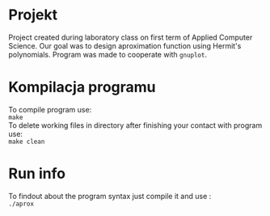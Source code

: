 # Projekt
Project created during laboratory class on first term of Applied Computer Science. Our goal was to design aproximation function using Hermit's polynomials. Program was made to cooperate with `gnuplot`.
# Kompilacja programu
To compile program use:\
```make```\
To delete working files in directory after finishing your contact with program use:\
```make clean```
# Run info
To findout about the program syntax just compile it and use :\
`./aprox`